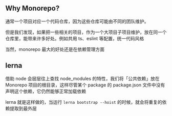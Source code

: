 ## Why Monorepo?

通常一个项目对应一个代码仓库，因为这些仓库可能由不同的团队维护。

但是我们发现，如果把一些相关的项目，作为一个大项目子项目维护，放在同一个仓库里，能带来许多好处。例如共用 ts、eslint 等配置，统一代码风格

当然，monorepo 最大的好处还是在依赖管理方面

## lerna

借助 node 会层层往上查找 node_modules 的特性，我们将「公共依赖」放在 Monorepo 项目的根目录，这样尽管某个 package 的 package.json 文件中没有声明这个依赖，它仍然能够正常加载依赖

lerna 就是这样做的，当运行 `lerna bootstrap --hoist` 的时候，就会将重复的依赖提取到最外层

